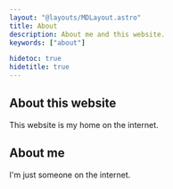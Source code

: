 ```yaml
---
layout: "@layouts/MDLayout.astro"
title: About
description: About me and this website.
keywords: ["about"]

hidetoc: true
hidetitle: true
---
```


## About this website

This website is my home on the internet.

## About me

I'm just someone on the internet.

